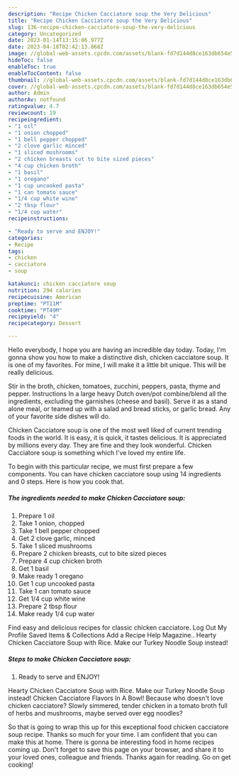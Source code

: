 ```yaml
---
description: "Recipe Chicken Cacciatore soup the Very Delicious"
title: "Recipe Chicken Cacciatore soup the Very Delicious"
slug: 136-recipe-chicken-cacciatore-soup-the-very-delicious
category: Uncategorized
date: 2023-01-14T13:15:06.977Z
date: 2023-04-18T02:42:13.868Z
image: //global-web-assets.cpcdn.com/assets/blank-fd7d144d8ce163db654e5a02c40b08a2775adb7897d16e4062681dc7e1b2800f.png
hideToc: false
enableToc: true
enableTocContent: false
thumbnail: //global-web-assets.cpcdn.com/assets/blank-fd7d144d8ce163db654e5a02c40b08a2775adb7897d16e4062681dc7e1b2800f.png
cover: //global-web-assets.cpcdn.com/assets/blank-fd7d144d8ce163db654e5a02c40b08a2775adb7897d16e4062681dc7e1b2800f.png
author: Admin
authorAv: notfound
ratingvalue: 4.7
reviewcount: 19
recipeingredient:
- "1 oil"
- "1 onion chopped"
- "1 bell pepper chopped"
- "2 clove garlic minced"
- "1 sliced mushrooms"
- "2 chicken breasts cut to bite sized pieces"
- "4 cup chicken broth"
- "1 basil"
- "1 oregano"
- "1 cup uncooked pasta"
- "1 can tomato sauce"
- "1/4 cup white wine"
- "2 tbsp flour"
- "1/4 cup water"
recipeinstructions:

- "Ready to serve and ENJOY!"
categories:
- Recipe
tags:
- chicken
- cacciatore
- soup

katakunci: chicken cacciatore soup 
nutrition: 294 calories
recipecuisine: American
preptime: "PT11M"
cooktime: "PT49M"
recipeyield: "4"
recipecategory: Dessert

---
```



Hello everybody, I hope you are having an incredible day today. Today, I'm gonna show you how to make a distinctive dish, chicken cacciatore soup. It is one of my favorites. For mine, I will make it a little bit unique. This will be really delicious.

Stir in the broth, chicken, tomatoes, zucchini, peppers, pasta, thyme and pepper. Instructions In a large heavy Dutch oven/pot combine/blend all the ingredients, excluding the garnishes (cheese and basil). Serve it as a stand alone meal, or teamed up with a salad and bread sticks, or garlic bread. Any of your favorite side dishes will do.

Chicken Cacciatore soup is one of the most well liked of current trending foods in the world. It is easy, it is quick, it tastes delicious. It is appreciated by millions every day. They are fine and they look wonderful. Chicken Cacciatore soup is something which I've loved my entire life.


To begin with this particular recipe, we must first prepare a few components. You can have chicken cacciatore soup using 14 ingredients and 0 steps. Here is how you cook that.

<!--inarticleads1-->

##### The ingredients needed to make Chicken Cacciatore soup:

1. Prepare 1 oil
1. Take 1 onion, chopped
1. Take 1 bell pepper chopped
1. Get 2 clove garlic, minced
1. Take 1 sliced mushrooms
1. Prepare 2 chicken breasts, cut to bite sized pieces
1. Prepare 4 cup chicken broth
1. Get 1 basil
1. Make ready 1 oregano
1. Get 1 cup uncooked pasta
1. Take 1 can tomato sauce
1. Get 1/4 cup white wine
1. Prepare 2 tbsp flour
1. Make ready 1/4 cup water


Find easy and delicious recipes for classic chicken cacciatore. Log Out My Profile Saved Items &amp; Collections Add a Recipe Help Magazine.. Hearty Chicken Cacciatore Soup with Rice. Make our Turkey Noodle Soup instead! 

<!--inarticleads2-->

##### Steps to make Chicken Cacciatore soup:


1. Ready to serve and ENJOY!

Hearty Chicken Cacciatore Soup with Rice. Make our Turkey Noodle Soup instead! Chicken Cacciatore Flavors In A Bowl! Because who doesn&#39;t love chicken cacciatore? Slowly simmered, tender chicken in a tomato broth full of herbs and mushrooms, maybe served over egg noodles? 

So that is going to wrap this up for this exceptional food chicken cacciatore soup recipe. Thanks so much for your time. I am confident that you can make this at home. There is gonna be interesting food in home recipes coming up. Don't forget to save this page on your browser, and share it to your loved ones, colleague and friends. Thanks again for reading. Go on get cooking!
